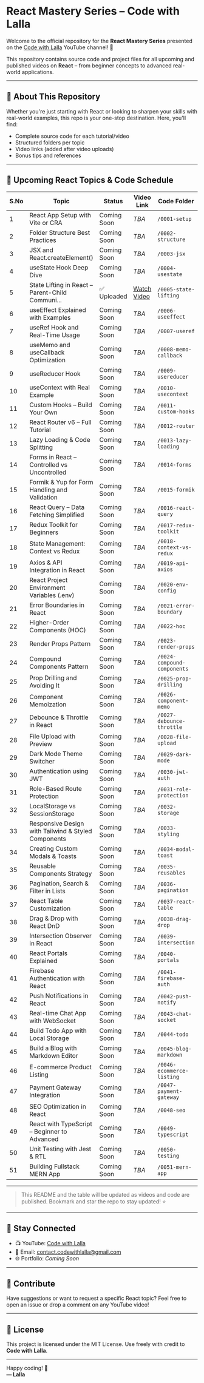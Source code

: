 # React Mastery Series – Code with Lalla

Welcome to the official repository for the **React Mastery Series** presented on the [Code with Lalla](https://www.youtube.com/@CodeWithLalla) YouTube channel! 🚀

This repository contains source code and project files for all upcoming and published videos on **React** – from beginner concepts to advanced real-world applications.

---

## 📌 About This Repository

Whether you're just starting with React or looking to sharpen your skills with real-world examples, this repo is your one-stop destination. Here, you'll find:

- Complete source code for each tutorial/video
- Structured folders per topic
- Video links (added after video uploads)
- Bonus tips and references

---

## 📅 Upcoming React Topics & Code Schedule


| S.No | Topic                                             | Status       | Video Link     | Code Folder                  |
|------|---------------------------------------------------|--------------|----------------|-------------------------------|
| 1    | React App Setup with Vite or CRA                  | Coming Soon  | _TBA_          | `/0001-setup`                |
| 2    | Folder Structure Best Practices                   | Coming Soon  | _TBA_          | `/0002-structure`            |
| 3    | JSX and React.createElement()                     | Coming Soon  | _TBA_          | `/0003-jsx`                  |
| 4    | useState Hook Deep Dive                           | Coming Soon  | _TBA_          | `/0004-usestate`             |
| 5    | State Lifting in React – Parent-Child Communi...  | ✅ Uploaded  | [Watch Video](https://www.youtube.com/watch?v=YOUR_VIDEO_ID)          | `/0005-state-lifting`        |
| 6    | useEffect Explained with Examples                 | Coming Soon  | _TBA_          | `/0006-useeffect`            |
| 7    | useRef Hook and Real-Time Usage                   | Coming Soon  | _TBA_          | `/0007-useref`               |
| 8    | useMemo and useCallback Optimization              | Coming Soon  | _TBA_          | `/0008-memo-callback`        |
| 9    | useReducer Hook                                   | Coming Soon  | _TBA_          | `/0009-usereducer`           |
| 10   | useContext with Real Example                      | Coming Soon  | _TBA_          | `/0010-usecontext`           |
| 11   | Custom Hooks – Build Your Own                     | Coming Soon  | _TBA_          | `/0011-custom-hooks`         |
| 12   | React Router v6 – Full Tutorial                   | Coming Soon  | _TBA_          | `/0012-router`               |
| 13   | Lazy Loading & Code Splitting                     | Coming Soon  | _TBA_          | `/0013-lazy-loading`         |
| 14   | Forms in React – Controlled vs Uncontrolled       | Coming Soon  | _TBA_          | `/0014-forms`                |
| 15   | Formik & Yup for Form Handling and Validation     | Coming Soon  | _TBA_          | `/0015-formik`               |
| 16   | React Query – Data Fetching Simplified            | Coming Soon  | _TBA_          | `/0016-react-query`          |
| 17   | Redux Toolkit for Beginners                       | Coming Soon  | _TBA_          | `/0017-redux-toolkit`        |
| 18   | State Management: Context vs Redux                | Coming Soon  | _TBA_          | `/0018-context-vs-redux`     |
| 19   | Axios & API Integration in React                  | Coming Soon  | _TBA_          | `/0019-api-axios`            |
| 20   | React Project Environment Variables (.env)        | Coming Soon  | _TBA_          | `/0020-env-config`           |
| 21   | Error Boundaries in React                         | Coming Soon  | _TBA_          | `/0021-error-boundary`       |
| 22   | Higher-Order Components (HOC)                     | Coming Soon  | _TBA_          | `/0022-hoc`                  |
| 23   | Render Props Pattern                              | Coming Soon  | _TBA_          | `/0023-render-props`         |
| 24   | Compound Components Pattern                       | Coming Soon  | _TBA_          | `/0024-compound-components`  |
| 25   | Prop Drilling and Avoiding It                     | Coming Soon  | _TBA_          | `/0025-prop-drilling`        |
| 26   | Component Memoization                             | Coming Soon  | _TBA_          | `/0026-component-memo`       |
| 27   | Debounce & Throttle in React                      | Coming Soon  | _TBA_          | `/0027-debounce-throttle`    |
| 28   | File Upload with Preview                          | Coming Soon  | _TBA_          | `/0028-file-upload`          |
| 29   | Dark Mode Theme Switcher                          | Coming Soon  | _TBA_          | `/0029-dark-mode`            |
| 30   | Authentication using JWT                          | Coming Soon  | _TBA_          | `/0030-jwt-auth`             |
| 31   | Role-Based Route Protection                       | Coming Soon  | _TBA_          | `/0031-role-protection`      |
| 32   | LocalStorage vs SessionStorage                    | Coming Soon  | _TBA_          | `/0032-storage`              |
| 33   | Responsive Design with Tailwind & Styled Components | Coming Soon | _TBA_        | `/0033-styling`              |
| 34   | Creating Custom Modals & Toasts                   | Coming Soon  | _TBA_          | `/0034-modal-toast`          |
| 35   | Reusable Components Strategy                      | Coming Soon  | _TBA_          | `/0035-reusables`            |
| 36   | Pagination, Search & Filter in Lists              | Coming Soon  | _TBA_          | `/0036-pagination`           |
| 37   | React Table Customization                         | Coming Soon  | _TBA_          | `/0037-react-table`          |
| 38   | Drag & Drop with React DnD                        | Coming Soon  | _TBA_          | `/0038-drag-drop`            |
| 39   | Intersection Observer in React                    | Coming Soon  | _TBA_          | `/0039-intersection`         |
| 40   | React Portals Explained                           | Coming Soon  | _TBA_          | `/0040-portals`              |
| 41   | Firebase Authentication with React                | Coming Soon  | _TBA_          | `/0041-firebase-auth`        |
| 42   | Push Notifications in React                       | Coming Soon  | _TBA_          | `/0042-push-notify`          |
| 43   | Real-time Chat App with WebSocket                 | Coming Soon  | _TBA_          | `/0043-chat-socket`          |
| 44   | Build Todo App with Local Storage                 | Coming Soon  | _TBA_          | `/0044-todo`                 |
| 45   | Build a Blog with Markdown Editor                 | Coming Soon  | _TBA_          | `/0045-blog-markdown`        |
| 46   | E-commerce Product Listing                        | Coming Soon  | _TBA_          | `/0046-ecommerce-listing`    |
| 47   | Payment Gateway Integration                       | Coming Soon  | _TBA_          | `/0047-payment-gateway`      |
| 48   | SEO Optimization in React                         | Coming Soon  | _TBA_          | `/0048-seo`                  |
| 49   | React with TypeScript – Beginner to Advanced      | Coming Soon  | _TBA_          | `/0049-typescript`           |
| 50   | Unit Testing with Jest & RTL                      | Coming Soon  | _TBA_          | `/0050-testing`              |
| 51   | Building Fullstack MERN App                       | Coming Soon  | _TBA_          | `/0051-mern-app`             |


---

> This README and the table will be updated as videos and code are published. Bookmark and star the repo to stay updated! ⭐

---

## 🔗 Stay Connected

- 📺 YouTube: [Code with Lalla](https://www.youtube.com/@CodeWithLalla)
- 📧 Email: contact.codewithlalla@gmail.com
- 🌐 Portfolio: _Coming Soon_

---

## 🤝 Contribute

Have suggestions or want to request a specific React topic? Feel free to open an issue or drop a comment on any YouTube video!

---

## 📜 License

This project is licensed under the MIT License. Use freely with credit to **Code with Lalla**.

---

Happy coding! 🚀  
**— Lalla**
